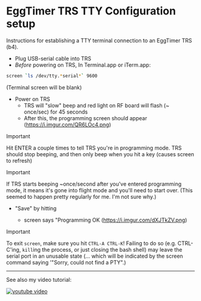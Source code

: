 # EggTimer TRS TTY Configuration setup

Instructions for establishing a TTY terminal connection to an EggTimer TRS (b4).

* Plug USB-serial cable into TRS
* *Before* powering on TRS, In Terminal.app or iTerm.app:

```bash
screen `ls /dev/tty.*serial*` 9600
```

(Terminal screen will be blank)

* Power on TRS
  * TRS will "slow" beep and red light on RF board will flash (~ once/sec) for 45
  seconds
  * After this, the programming screen should appear (https://i.imgur.com/QR6LOc4.png)

> [!IMPORTANT]
> Hit ENTER a couple times to tell TRS you're in programming mode.  TRS should stop beeping, and then only beep when you hit a key (causes screen to refresh)

> [!IMPORTANT]
> If TRS starts beeping ~once/second after you've entered programming mode, it means it's gone into flight mode and you'll need to start over. (This seemed to happen pretty regularly for me.  I'm not sure why.)

* "Save" by hitting <ESC>
  * screen says "Programming OK (https://i.imgur.com/dXJTkZV.png)

> [!IMPORTANT]
> To exit `screen`, make sure you hit `CTRL-A CTRL-K`!  Failing to do so (e.g.  CTRL-C'ing, `kill`ing the process, or just closing the bash shell) may leave the serial port in an unusable state (... which will be indicated by the screen command saying '"Sorry, could not find a PTY".)

----

See also my video tutorial:

[![youtube video](http://img.youtube.com/vi/3_VwUyIn4KM/0.jpg)](http://www.youtube.com/watch?v=3_VwUyIn4KM "Video Title")


